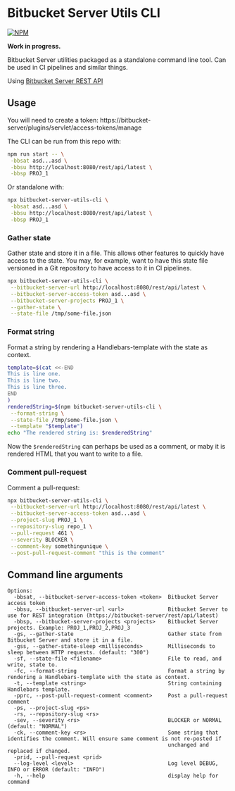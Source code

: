 # Bitbucket Server Utils CLI

[![NPM](https://img.shields.io/npm/v/bitbucket-server-utils-cli.svg?style=flat-square)](https://www.npmjs.com/package/bitbucket-server-utils-cli)

**Work in progress.**

Bitbucket Server utilities packaged as a standalone command line tool. Can be used in CI pipelines and similar things.

Using [Bitbucket Server REST API](https://developer.atlassian.com/server/bitbucket/how-tos/command-line-rest/)

## Usage

You will need to create a token:
https://bitbucket-server/plugins/servlet/access-tokens/manage

The CLI can be run from this repo with:

```sh
npm run start -- \
 -bbsat asd...asd \
 -bbsu http://localhost:8080/rest/api/latest \
 -bbsp PROJ_1
```

Or standalone with:

```sh
npx bitbucket-server-utils-cli \
 -bbsat asd...asd \
 -bbsu http://localhost:8080/rest/api/latest \
 -bbsp PROJ_1
```

### Gather state

Gather state and store it in a file. This allows other features to quickly have access to the state. You may, for example, want to have this state file versioned in a Git repository to have access to it in CI pipelines.

```sh
npx bitbucket-server-utils-cli \
 --bitbucket-server-url http://localhost:8080/rest/api/latest \
 --bitbucket-server-access-token asd...asd \
 --bitbucket-server-projects PROJ_1 \
 --gather-state \
 --state-file /tmp/some-file.json
```

### Format string

Format a string by rendering a Handlebars-template with the state as context.

```sh
template=$(cat <<-END
This is line one.
This is line two.
This is line three.
END
)
renderedString=$(npm bitbucket-server-utils-cli \
 --format-string \
 --state-file /tmp/some-file.json \
 --template "$template")
echo "The rendered string is: $renderedString"
```

Now the `$renderedString` can perhaps be used as a comment, or maby it is rendered HTML that you want to write to a file.

### Comment pull-request

Comment a pull-request:

```sh
npx bitbucket-server-utils-cli \
 --bitbucket-server-url http://localhost:8080/rest/api/latest \
 --bitbucket-server-access-token asd...asd \
 --project-slug PROJ_1 \
 --repository-slug repo_1 \
 --pull-request 461 \
 --severity BLOCKER \
 --comment-key somethingunique \
 --post-pull-request-comment "this is the comment"
```

## Command line arguments

```shell
Options:
  -bbsat, --bitbucket-server-access-token <token>  Bitbucket Server access token
  -bbsu, --bitbucket-server-url <url>              Bitbucket Server to use for REST integration (https://bitbucket-server/rest/api/latest)
  -bbsp, --bitbucket-server-projects <projects>    Bitbucket Server projects. Example: PROJ_1,PROJ_2,PROJ_3
  -gs, --gather-state                              Gather state from Bitbucket Server and store it in a file.
  -gss, --gather-state-sleep <milliseconds>        Milliseconds to sleep between HTTP requests. (default: "300")
  -sf, --state-file <filename>                     File to read, and write, state to.
  -fc, --format-string                             Format a string by rendering a Handlebars-template with the state as context.
  -t, --template <string>                          String containing Handlebars template.
  -pprc, --post-pull-request-comment <comment>     Post a pull-request comment
  -ps, --project-slug <ps>
  -rs, --repository-slug <rs>
  -sev, --severity <rs>                            BLOCKER or NORMAL (default: "NORMAL")
  -ck, --comment-key <rs>                          Some string that identifies the comment. Will ensure same comment is not re-posted if
                                                   unchanged and replaced if changed.
  -prid, --pull-request <prid>
  --log-level <level>                              Log level DEBUG, INFO or ERROR (default: "INFO")
  -h, --help                                       display help for command
```
